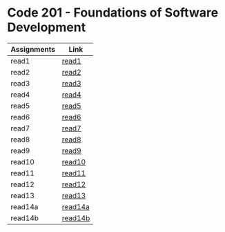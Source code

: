 # Code 201 - Foundations of Software Development

| Assignments|             Link             |
| -----------|------------------------------|
|  read1     | [read1](class-01.md)         |
|  read2     | [read2](class-02.md)         |
|  read3     | [read3](class-03.md)         |
|  read4     | [read4](class-04.md)         |
|  read5     | [read5](class-05.md)         |
|  read6     | [read6](class-06.md)         |
|  read7     | [read7](class-07.md)         |
|  read8     | [read8](class-08.md)         |
|  read9     | [read9](class-09.md)         |
|  read10    | [read10](class-010.md)       |
|  read11    | [read11](class-011.md)       |
|  read12    | [read12](class-012.md)       |
|  read13    | [read13](class-013.md)       |
|  read14a   | [read14a](class-014a.md)     |
|  read14b   | [read14b](class-014b.md)     |